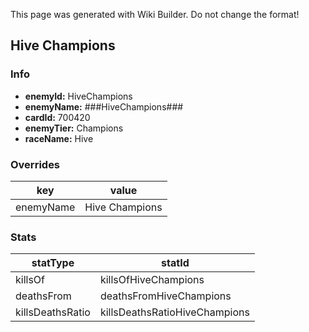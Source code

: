 <span class="wiki-builder">This page was generated with Wiki Builder. Do not change the format!</span>

## Hive Champions
### Info
* **enemyId:** HiveChampions
* **enemyName:** ###HiveChampions###
* **cardId:** 700420
* **enemyTier:** Champions
* **raceName:** Hive

### Overrides
key | value
--- | -----
enemyName | Hive Champions

### Stats
statType | statId
-------- | ------
killsOf | killsOfHiveChampions
deathsFrom | deathsFromHiveChampions
killsDeathsRatio | killsDeathsRatioHiveChampions


